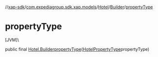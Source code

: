 //[xap-sdk](../../../../index.md)/[com.expediagroup.sdk.xap.models](../../index.md)/[Hotel](../index.md)/[Builder](index.md)/[propertyType](property-type.md)

# propertyType

[JVM]\

public final [Hotel.Builder](index.md)[propertyType](property-type.md)([HotelPropertyType](../../-hotel-property-type/index.md)propertyType)

